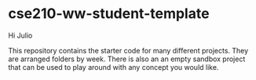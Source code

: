 # cse210-ww-student-template
Hi Julio

This repository contains the starter code for many different projects. They are arranged folders by week. There is also an an empty sandbox project that can be used to play around with any concept you would like.
